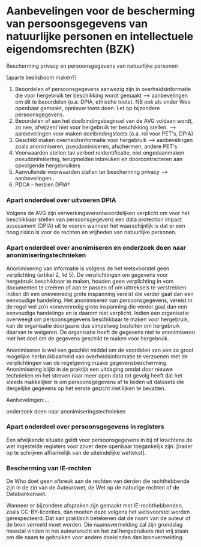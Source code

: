 # Aanbevelingen voor de bescherming van persoonsgegevens van natuurlijke personen en intellectuele eigendomsrechten (BZK)

Bescherming privacy en persoonsgegevens van natuurlijke personen

[aparte beslisboom maken?]

1.	Beoordelen of persoonsgegevens aanwezig zijn in overheidsinformatie die voor hergebruik ter beschikking wordt gemaakt --> aanbevelingen om dit te beoordelen (o.a. DPIA, ethische toets). NB ook als onder Woo openbaar gemaakt, opnieuw toets doen. Let op bijzondere persoonsgegevens. 
2.	Beoordelen of aan het doelbindingsbeginsel van de AVG voldaan wordt, zo nee, afwijzen/ niet voor hergebruik ter beschikking stellen. --> aanbevelingen voor maken doelbindingstoets (o.a. rol voor PET's, DPIA)
3.	Geschikt maken overheidsinformatie voor hergebruik --> aanbevelingen zoals anonimiseren, pseudonimiseren, afschermen, andere PET's
4.	Voorwaarden stellen tav verbod reidentificatie, niet ongedaanmaken pseudonimisering, terugmelden inbreuken en doorcontracteren aan opvolgende hergebruikers
5.	Aanvullende voorwaarden stellen ter bescherming privacy --> aanbevelingen..
6.	PDCA – herzien DPIA? 


### Apart onderdeel over uitvoeren DPIA
Volgens de AVG zijn verwerkingsverantwoordelijken verplicht om voor het beschikbaar stellen van persoonsgegevens een data protection impact assessment (DPIA) uit te voeren wanneer het waarschijnlijk is dat er een hoog risico is voor de rechten en vrijheden van natuurlijke personen.

### Apart onderdeel over anonimiseren en onderzoek doen naar anonimiseringstechnieken
Anonimisering van informatie is volgens de het wetsvoorstel geen verplichting (artikel 2, lid 5). De verplichtingen om gegevens voor hergebruik beschikbaar te maken, houden geen verplichting in «om documenten te creëren of aan te passen of om uittreksels te verstrekken indien dit een onevenredig grote inspanning vereist die verder gaat dan een eenvoudige handeling. Het anonimiseren van persoonsgegevens, vereist in de regel wel zo’n «onevenredig grote inspanning die verder gaat dan een eenvoudige handeling» en is daarom niet verplicht. Indien een organisatie overweegt om persoonsgegevens beschikbaar te maken voor hergebruik, kan de organisatie doorgaans dus simpelweg besluiten om hergebruik daarvan te weigeren. De organisatie hoeft de gegevens niet te anonimiseren met het doel om de gegevens geschikt te maken voor hergebruik.

Anonimiseren is wel een geschikt middel om de voordelen van een zo groot mogelijke herbruikbaarheid van overheidsinformatie te verzoenen met de verplichtingen van de regelgeving inzake gegevensbescherming. Anonimisering blijkt in de praktijk een uitdaging omdat door nieuwe technieken en het streven naar meer open data tot gevolg heeft dat het steeds makkelijker is om persoonsgegevens af te leiden uit datasets die dergelijke gegevens op het eerste gezicht niet lijken te bevatten.

Aanbevelingen:... 

onderzoek doen naar anonimiseringstechnieken


### Apart onderdeel over persoonsgegevens in registers
Een afwijkende situatie geldt voor persoonsgegevens in bij of krachtens de wet ingestelde registers voor zover deze openbaar toegankelijk zijn. [nader op te schrijven afhankelijk van de uiteindelijke wettekst].

### Bescherming van IE-rechten
De Who doet geen afbreuk aan de rechten van derden die rechthebbende zijn in de zin van de Auteurswet, de Wet op de naburige rechten of de Databankenwet.

Wanneer er bijzondere afspraken zijn gemaakt met IE-rechthebbenden, zoals CC-BY-licenties, dan moeten deze volgens het wetsvoorstel worden gerespecteerd. Dat kan praktisch betekenen dat de naam van de auteur of de bron vermeld moet worden. Die naamsvermelding zal zijn grondslag meestal vinden in het auteursrecht en het zal hergebruikers niet vrij staan om die naam te gebruiken voor andere doeleinden dan bronvermelding.
